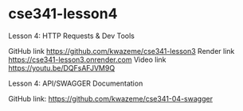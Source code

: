 # cse341-lesson4
Lesson 4: HTTP Requests &amp; Dev Tools

GitHub link https://github.com/kwazeme/cse341-lesson3
Render link https://cse341-lesson3.onrender.com
Video link https://youtu.be/DQFsAFJVM9Q

Lesson 4: API/SWAGGER Documentation

GitHub link: https://github.com/kwazeme/cse341-04-swagger
